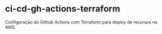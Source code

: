# ci-cd-gh-actions-terraform
Configuração do Github Actions com Terraform para deploy de recursos na AWS. 
